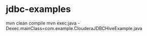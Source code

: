 # jdbc-examples

mvn clean compile
mvn exec:java -Dexec.mainClass=com.example.ClouderaJDBCHiveExample.java

